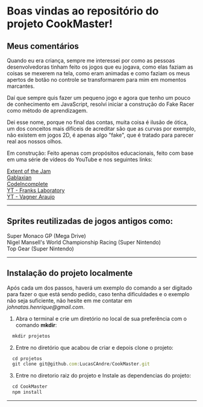 
# Boas vindas ao repositório do projeto CookMaster!

## Meus comentários

Quando eu era criança, sempre me interessei por como as pessoas desenvolvedoras tinham feito os jogos que eu jogava, como elas faziam as coisas se mexerem na tela, como eram animadas e como faziam os meus apertos de botão no controle se transformarem para mim em momentos marcantes.

Daí que sempre quis fazer um pequeno jogo e agora que tenho um pouco de conhecimento em JavaScript, resolvi iniciar a construção do Fake Racer como método de aprendizagem.

Dei esse nome, porque no final das contas, muita coisa é ilusão de ótica, um dos conceitos mais difíceis de acreditar são que as curvas por exemplo, não existem em jogos 2D, é apenas algo "fake", que é tratado para parecer real aos nossos olhos.

Em construção: Feito apenas com propósitos educacionais, feito com base em uma série de vídeos do YouTube e nos seguintes links:

[Extent of the Jam](http://www.extentofthejam.com/pseudo/)<br>
[Gablaxian](https://gablaxian.com/articles/creating-a-game-with-javascript/introduction/)<br>
[CodeIncomplete](https://codeincomplete.com/articles/javascript-racer/)<br>
[YT - Franks Laboratory](https://www.youtube.com/playlist?list=PLYElE_rzEw_v8TXJ_ITSSBP_ypUKfQ7K-)<br>
[YT - Vagner Araujo](https://www.youtube.com/playlist?list=PLA-J0ex1D9S32RlZhBsiurbNCYm6IG0dO)<br>

---

## Sprites reutilizadas de jogos antigos como:

Super Monaco GP (Mega Drive)<br>
Nigel Mansell's World Championship Racing (Super Nintendo)<br>
Top Gear (Super Nintendo)<br>

---

## Instalação do projeto localmente

Após cada um dos passos, haverá um exemplo do comando a ser digitado para fazer o que está sendo pedido, caso tenha dificuldades e o exemplo não seja suficiente, não hesite em me contatar em _johnatas.henrique@gmail.com_.

1. Abra o terminal e crie um diretório no local de sua preferência com o comando **mkdir**:
```javascript
  mkdir projetos
```

2. Entre no diretório que acabou de criar e depois clone o projeto:
```javascript
  cd projetos
  git clone git@github.com:LucasCAndre/CookMaster.git
```

3. Entre no diretorio raiz do projeto e Instale as dependencias do projeto:
```javascript
  cd CookMaster
  npm install
```

---

